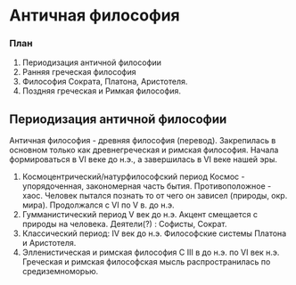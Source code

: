 # Античная философия

### План
1. Периодизация античной философии
2. Ранняя греческая философия
3. Философия Сократа, Платона, Аристотеля.
4. Поздняя греческая и Римкая философия.

## Периодизация античной философии
Античная философия - древняя философия (перевод). Закрепилась в основном только как древнегреческая и римская философия. Начала формироваться в VI веке до н.э., а завершилась в VI веке нашей эры.

1. Космоцентрический/натурфилософский период
	Космос - упорядоченная, закономерная часть бытия. Противоположное - хаос.
	Человек пытался познать то от чего он зависел (природы, окр. мира).
	Продолжался с VI по V в. до н.э.
2. Гумманистический период
	V век до н.э. Акцент смещается с природы на человека.
	Деятели(?) :  Софисты, Сократ.
3. Классический период:
	IV век до н.э. 
	Философские системы Платона и Аристотеля.
4. Элленистическая и римская философия
	С III в до н.э. по VI век н.э.
	Греческая и римская философская мысль распространилась по средиземноморью.